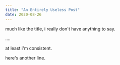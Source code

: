 ```yaml
---
title: "An Entirely Useless Post"
date: 2020-08-26
---
```


much like the title, i really don't have anything to say.

....


at least i'm consistent.

here's another line.
